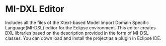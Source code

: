 # MI-DXL Editor
Includes all the files of the Xtext-based Model Import Domain Specific Language(MI-DSL) editor for the Eclipse environment. This editor creates DXL libraries based on the description provided in the form of MI-DSL classes.
You can down load and install the project as a plugin in Eclipse IDE.
